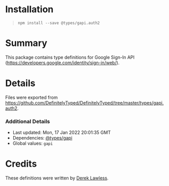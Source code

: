 # Installation
> `npm install --save @types/gapi.auth2`

# Summary
This package contains type definitions for Google Sign-In API (https://developers.google.com/identity/sign-in/web/).

# Details
Files were exported from https://github.com/DefinitelyTyped/DefinitelyTyped/tree/master/types/gapi.auth2.

### Additional Details
 * Last updated: Mon, 17 Jan 2022 20:01:35 GMT
 * Dependencies: [@types/gapi](https://npmjs.com/package/@types/gapi)
 * Global values: `gapi`

# Credits
These definitions were written by [Derek Lawless](https://github.com/flawless2011).
